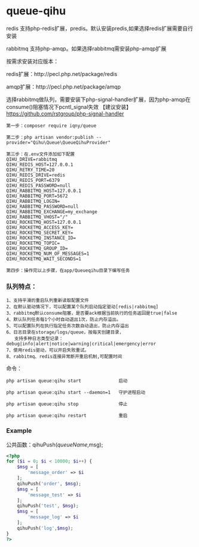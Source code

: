 # queue-qihu
<p>redis 支持php-redis扩展，predis。默认安装predis,如果选择redis扩展需要自行安装</p>
rabbitmq 支持php-amqp。如果选择rabbitmq需安装php-amqp扩展
<p>按需求安装对应版本：</p>
<p>redis扩展：http://pecl.php.net/package/redis</p>
<p>amqp扩展：http://pecl.php.net/package/amqp</p>

选择rabbitmq做队列，需要安装下php-signal-handler扩展，因为php-amqp在consume()阻塞情况下pcntl_signal失效
【建议安装】https://github.com/rstgroup/php-signal-handler
```
第一步：composer require iqny/queue
```
```
第二步：php artisan vendor:publish --provider="Qihu\Queue\QueueQihuProvider"
```
```
第三步：在.env文件添加如下配置
QIHU_DRIVE=rabbitmq
QIHU_REDIS_HOST=127.0.0.1
QIHU_RETRY_TIME=20
QIHU_REDIS_DRIVE=redis
QIHU_REDIS_PORT=6379
QIHU_REDIS_PASSWORD=null
QIHU_RABBITMQ_HOST=127.0.0.1
QIHU_RABBITMQ_PORT=5672
QIHU_RABBITMQ_LOGIN=
QIHU_RABBITMQ_PASSWORD=null
QIHU_RABBITMQ_EXCHANGE=my_exchange
QIHU_RABBITMQ_VHOST="/"
QIHU_ROCKETMQ_HOST=127.0.0.1
QIHU_ROCKETMQ_ACCESS_KEY=
QIHU_ROCKETMQ_SECRET_KEY=
QIHU_ROCKETMQ_INSTANCE_ID=
QIHU_ROCKETMQ_TOPIC=
QIHU_ROCKETMQ_GROUP_ID=
QIHU_ROCKETMQ_NUM_OF_MESSAGES=1
QIHU_ROCKETMQ_WAIT_SECONDS=1
```
```
第四步：操作完以上步骤，在app/Queueqihu目录下编写任务
```
### 队列特点：
```
1、支持平滑的重启队列重新读取配置文件
2、在默认驱动情况下，可以配置某个队列启动指定驱动[redis|rabbitmq]
3、rabbitmq默认consume阻塞，是否要ack根据当前执行的任务返回是true|false
4、默认队列任务每1个小时自动退出1次，防止内存溢出。
5、可以配置队列在执行指定任务次数自动退出，防止内存溢出
6、日志目录在storage/logs/queue，按每天创建目录，
   支持多种日志类型记录：debug|info|alert|notice|warning|critical|emergency|error
7、使用redis驱动，可以开启失败重试。
8、rabbitmq、redis连接异常断开重启机制,可配置时间
```
命令：
```
php artisan queue:qihu start              启动
```
```
php artisan queue:qihu start --daemon=1   守护进程启动
```
```
php artisan queue:qihu stop               停止
```
```
php artisan queue:qihu restart            重启
```

### Example
公共函数：qihuPush($queueName,$msg);
```php
<?php
for ($i = 0; $i < 10000; $i++) {
    $msg = [
        'message_order' => $i
    ];
    qihuPush('order', $msg);
    $msg = [
        'message_test' => $i
    ];
    qihuPush('test', $msg);
    $msg = [
        'message_log' => $i
    ];
    qihuPush('log',$msg);
}
?>
